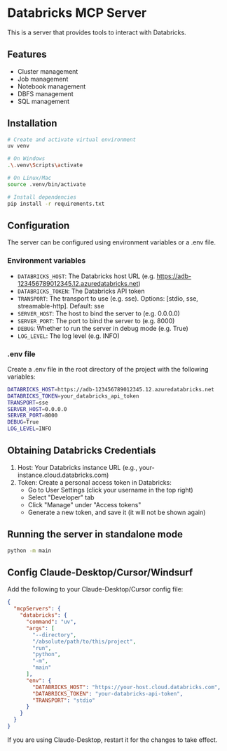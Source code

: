 # Databricks MCP Server

This is a server that provides tools to interact with Databricks.

## Features

- Cluster management
- Job management
- Notebook management
- DBFS management
- SQL management

## Installation

```bash
# Create and activate virtual environment
uv venv

# On Windows
.\.venv\Scripts\activate

# On Linux/Mac
source .venv/bin/activate

# Install dependencies
pip install -r requirements.txt
```

## Configuration

The server can be configured using environment variables or a .env file.

### Environment variables

- `DATABRICKS_HOST`: The Databricks host URL (e.g. https://adb-123456789012345.12.azuredatabricks.net)
- `DATABRICKS_TOKEN`: The Databricks API token
- `TRANSPORT`: The transport to use (e.g. sse). Options: [stdio, sse, streamable-http]. Default: sse
- `SERVER_HOST`: The host to bind the server to (e.g. 0.0.0.0)
- `SERVER_PORT`: The port to bind the server to (e.g. 8000)
- `DEBUG`: Whether to run the server in debug mode (e.g. True)
- `LOG_LEVEL`: The log level (e.g. INFO)

### .env file

Create a .env file in the root directory of the project with the following variables:

```bash
DATABRICKS_HOST=https://adb-123456789012345.12.azuredatabricks.net
DATABRICKS_TOKEN=your_databricks_api_token
TRANSPORT=sse
SERVER_HOST=0.0.0.0
SERVER_PORT=8000
DEBUG=True
LOG_LEVEL=INFO
```

## Obtaining Databricks Credentials

1. Host: Your Databricks instance URL (e.g., your-instance.cloud.databricks.com)
2. Token: Create a personal access token in Databricks:
    - Go to User Settings (click your username in the top right)
    - Select "Developer" tab
    - Click "Manage" under "Access tokens"
    - Generate a new token, and save it (it will not be shown again)

## Running the server in standalone mode

```bash
python -m main
```

## Config Claude-Desktop/Cursor/Windsurf

Add the following to your Claude-Desktop/Cursor config file:   

```json
{
  "mcpServers": {
    "databricks": {
      "command": "uv",
      "args": [
        "--directory",
        "/absolute/path/to/this/project",
        "run",
        "python",
        "-m",
        "main"
      ],
      "env": {
        "DATABRICKS_HOST": "https://your-host.cloud.databricks.com",
        "DATABRICKS_TOKEN": "your-databricks-api-token",
        "TRANSPORT": "stdio"
      }
    }
  }
}
```

If you are using Claude-Desktop, restart it for the changes to take effect.